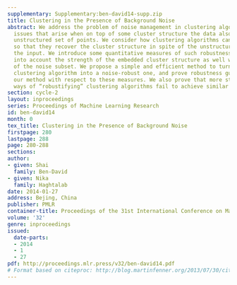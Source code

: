 ```yaml
---
supplementary: Supplementary:ben-david14-supp.zip
title: Clustering in the Presence of Background Noise
abstract: We address the problem of noise management in clustering algorithms. Namely,
  issues that arise when on top of some cluster structure the data also contains an
  unstructured set of points. We consider how clustering algorithms can be “robustified"
  so that they recover the cluster structure in spite of the unstructured part of
  the input. We introduce some quantitative measures of such robustness that take
  into account the strength of the embedded cluster structure as well was the mildness
  of the noise subset. We propose a simple and efficient method to turn any centroid-based
  clustering algorithm into a noise-robust one, and prove robustness guarantees for
  our method with respect to these measures. We also prove that more straightforward
  ways of “robustifying” clustering algorithms fail to achieve similar guarantees.
section: cycle-2
layout: inproceedings
series: Proceedings of Machine Learning Research
id: ben-david14
month: 0
tex_title: Clustering in the Presence of Background Noise
firstpage: 280
lastpage: 288
page: 280-288
sections: 
author:
- given: Shai
  family: Ben-David
- given: Nika
  family: Haghtalab
date: 2014-01-27
address: Bejing, China
publisher: PMLR
container-title: Proceedings of the 31st International Conference on Machine Learning
volume: '32'
genre: inproceedings
issued:
  date-parts:
  - 2014
  - 1
  - 27
pdf: http://proceedings.mlr.press/v32/ben-david14.pdf
# Format based on citeproc: http://blog.martinfenner.org/2013/07/30/citeproc-yaml-for-bibliographies/
---
```

